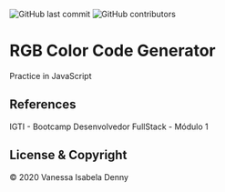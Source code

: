 ![GitHub last commit](https://img.shields.io/github/last-commit/vanessaidenny/rgbcolorcode-generator?color=blueviolet&style=plastic)
![GitHub contributors](https://img.shields.io/github/contributors/vanessaidenny/rgbcolorcode-generator?color=brightgreen&style=plastic)

# RGB Color Code Generator

Practice in JavaScript

## References

IGTI - Bootcamp Desenvolvedor FullStack - Módulo 1

## License & Copyright

&copy; 2020 Vanessa Isabela Denny
